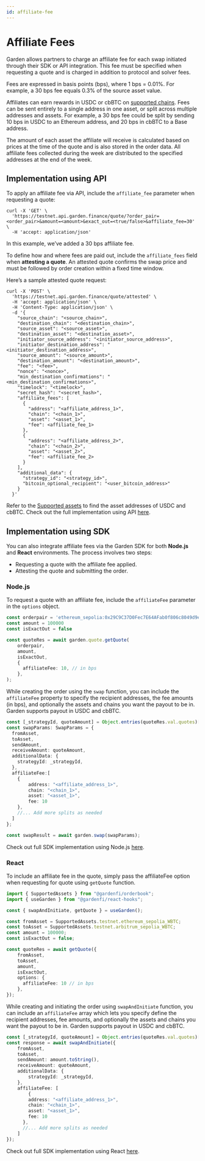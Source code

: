 ```yaml
---
id: affiliate-fee
---
```


# Affiliate Fees

Garden allows partners to charge an affiliate fee for each swap initiated through their SDK or API integration. This fee must be specified when requesting a quote and is charged in addition to protocol and solver fees.

Fees are expressed in basis points (bps), where 1 bps = 0.01%. For example, a 30 bps fee equals 0.3% of the source asset value.

Affiliates can earn rewards in USDC or cbBTC on [supported chains](./SupportedChains.mdx). Fees can be sent entirely to a single address in one asset, or split across multiple addresses and assets. 
For example, a 30 bps fee could be split by sending 10 bps in USDC to an Ethereum address, and 20 bps in cbBTC to a Base address.

The amount of each asset the affiliate will receive is calculated based on prices at the time of the quote and is also stored in the order data. All affiliate fees collected during the week are distributed to the specified addresses at the end of the week.

## Implementation using API

To apply an affiliate fee via API, include the `affiliate_fee` parameter when requesting a quote:
```shell
curl -X 'GET' \
  'https://testnet.api.garden.finance/quote/?order_pair=<order_pair>&amount=<amount>&exact_out=<true/false>&affiliate_fee=30' \
  -H 'accept: application/json'
```
In this example, we’ve added a 30 bps affiliate fee.

To define how and where fees are paid out, include the `affiliate_fees` field when **attesting a quote**. An attested quote confirms the swap price and must be followed by order creation within a fixed time window.

Here’s a sample attested quote request:

```shell
curl -X 'POST' \
  'https://testnet.api.garden.finance/quote/attested' \
  -H 'accept: application/json' \
  -H 'Content-Type: application/json' \
  -d '{
    "source_chain": "<source_chain>",
    "destination_chain": "<destination_chain>",
    "source_asset": "<source_asset>",
    "destination_asset": "<destination_asset>",
    "initiator_source_address": "<initiator_source_address>",
    "initiator_destination_address": "<initiator_destination_address>",
    "source_amount": "<source_amount>",
    "destination_amount": "<destination_amount>",
    "fee": "<fee>",
    "nonce": "<nonce>",
    "min_destination_confirmations": "<min_destination_confirmations>",
    "timelock": "<timelock>",
    "secret_hash": "<secret_hash>",
    "affiliate_fees": [
      {
        "address": "<affiliate_address_1>",
        "chain": "<chain_1>",
        "asset": "<asset_1>",
        "fee": <affiliate_fee_1>
      },
      {
        "address": "<affiliate_address_2>",
        "chain": "<chain_2>",
        "asset": "<asset_2>",
        "fee": <affiliate_fee_2>
      }
    ],
    "additional_data": {
      "strategy_id": "<strategy_id>",
      "bitcoin_optional_recipient": "<user_bitcoin_address>"
    }
  }'
```
Refer to the [Supported assets](./SupportedChains.mdx) to find the asset addresses of USDC and cbBTC. Check out the full implementation using API [here](./api/QuickStart.md).

## Implementation using SDK

You can also integrate affiliate fees via the Garden SDK for both **Node.js** and **React** environments. The process involves two steps:  
- Requesting a quote with the affiliate fee applied.  
- Attesting the quote and submitting the order.

### Node.js

To request a quote with an affiliate fee, include the `affiliateFee` parameter in the `options` object.

```ts
const orderpair = 'ethereum_sepolia:0x29C9C37D0Fec7E64AFab0f806c8049d9e2f9B0b6::arbitrum_sepolia:0x795Dcb58d1cd4789169D5F938Ea05E17ecEB68cA'
const amount = 100000
const isExactOut = false

const quoteRes = await garden.quote.getQuote(
    orderpair,
    amount,
    isExactOut,
    {
      affiliateFee: 10, // in bps
    },
);
```
While creating the order using the `swap` function, you can include the `affiliateFee` property to specify the recipient addresses, the fee amounts (in bps), and optionally the assets and chains you want the payout to be in. Garden supports payout in USDC and cbBTC.

```ts
const [_strategyId, quoteAmount] = Object.entries(quoteRes.val.quotes)[0];
const swapParams: SwapParams = {
  fromAsset,
  toAsset,
  sendAmount,
  receiveAmount: quoteAmount,
  additionalData: {
    strategyId: _strategyId,
  },
  affiliateFee:[
    {
        address: "<affiliate_address_1>",
        chain: "<chain_1>",
        asset: "<asset_1>",
        fee: 10
    },
    //... Add more splits as needed
  ]
};

const swapResult = await garden.swap(swapParams);
```
Check out full SDK implementation using Node.js [here](./sdk/nodejs/Quickstart.md).


### React

To include an affiliate fee in the quote, simply pass the affiliateFee option when requesting for quote using `getQuote` function.

```ts
import { SupportedAssets } from "@gardenfi/orderbook";
import { useGarden } from "@gardenfi/react-hooks";

const { swapAndInitiate, getQuote } = useGarden();

const fromAsset = SupportedAssets.testnet.ethereum_sepolia_WBTC;
const toAsset = SupportedAssets.testnet.arbitrum_sepolia_WBTC;
const amount = 100000;
const isExactOut = false; 

const quoteRes = await getQuote({
    fromAsset,
    toAsset,
    amount,
    isExactOut,
    options: {
      affiliateFee: 10 // in bps
    },
});
```
While creating and initiating the order using `swapAndInitiate` function, you can include an `affiliateFee` array which lets you specify define the recipient addresses, fee amounts, and optionally the assets and chains you want the payout to be in. Garden supports payout in USDC and cbBTC.

```ts
const [_strategyId, quoteAmount] = Object.entries(quoteRes.val.quotes)[0];
const response = await swapAndInitiate({
    fromAsset,
    toAsset,
    sendAmount: amount.toString(),
    receiveAmount: quoteAmount,
    additionalData: {
        strategyId: _strategyId,
    },
    affiliateFee: [
        {
        address: "<affiliate_address_1>",
        chain: "<chain_1>",
        asset: "<asset_1>",
        fee: 10
      },
      //... Add more splits as needed
    ]
});
```
Check out full SDK implementation using React [here](./sdk/react/Quickstart.md).


